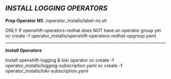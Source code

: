 *INSTALL LOGGING OPERATORS*
-----------------------------------------


**Prep Operator NS**
./operator_installs/label-ns.sh 

ONLY If openshift-operators-redhat does NOT have an operator group yet
oc create -f operator_installs/openshift-operators-redhat-opgroup.yaml 


-----------------------------------------
***Install Operators***

Install openshift-logging & loki operator
oc create -f operator_installs/logging-subscription.yaml 
oc create -f operator_installs/loki-subscription.yaml 
